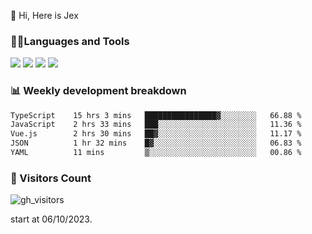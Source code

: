  👋 Hi, Here is Jex

 

### 🧑‍💻Languages and Tools

<code><a href="https://react.dev"><img src="https://api.iconify.design/logos:react.svg" /></a></code>
<code><a href="https://github.com/vuejs/core"><img src="https://api.iconify.design/logos:vue.svg" /></a></code> 
<code><a href="https://github.com/microsoft/TypeScript"><img src="https://api.iconify.design/logos:typescript-icon.svg" /></a></code>
<code><a href="https://threejs.org/"><img src="https://api.iconify.design/logos:threejs.svg" /></a></code>

### 📊 Weekly development breakdown

<!--START_SECTION:waka-->

```txt
TypeScript    15 hrs 3 mins   ████████████████▓░░░░░░░░   66.88 %
JavaScript    2 hrs 33 mins   ███░░░░░░░░░░░░░░░░░░░░░░   11.36 %
Vue.js        2 hrs 30 mins   ██▓░░░░░░░░░░░░░░░░░░░░░░   11.17 %
JSON          1 hr 32 mins    █▓░░░░░░░░░░░░░░░░░░░░░░░   06.83 %
YAML          11 mins         ▒░░░░░░░░░░░░░░░░░░░░░░░░   00.86 %
```

<!--END_SECTION:waka-->


### 👀 Visitors Count

![gh_visitors](https://profile-counter.glitch.me/jexlau/count.svg)

start at 06/10/2023.
